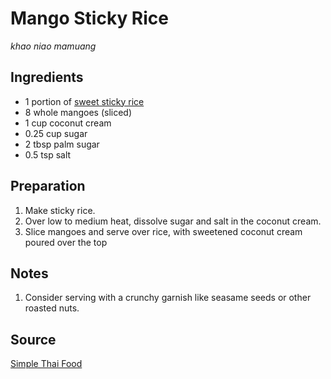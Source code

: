 # Mango Sticky Rice

_khao niao mamuang_

## Ingredients

- 1 portion of [sweet sticky rice](sweet-sticky-rice.md)
- 8 whole mangoes (sliced)
- 1 cup coconut cream
- 0.25 cup sugar
- 2 tbsp palm sugar
- 0.5 tsp salt

## Preparation

1. Make sticky rice.
1. Over low to medium heat, dissolve sugar and salt in the coconut cream.
1. Slice mangoes and serve over rice, with sweetened coconut cream poured over the top

## Notes

1. Consider serving with a crunchy garnish like seasame seeds or other roasted nuts.

## Source

[Simple Thai Food](https://www.goodreads.com/book/show/18142451-simple-thai-food)

